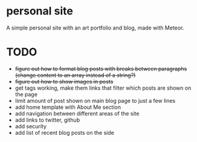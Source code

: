 # personal site

A simple personal site with an art portfolio and blog, made with Meteor.


# TODO

- ~~figure out how to format blog posts with breaks between paragraphs (change content to an array instead of a string?)~~
- ~~figure out how to show images in posts~~
- get tags working, make them links that filter which posts are shown on the page
- limit amount of post shown on main blog page to just a few lines
- add home template with About Me section 
- add navigation between different areas of the site
- add links to twitter, github
- add security
- add list of recent blog posts on the side

